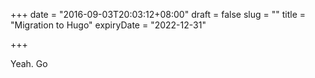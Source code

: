 +++
date = "2016-09-03T20:03:12+08:00"
draft = false
slug = ""
title = "Migration to Hugo"
expiryDate = "2022-12-31"

+++

Yeah. Go


